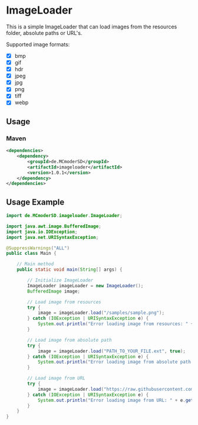 # ImageLoader
This is a simple ImageLoader that can load images from the resources folder, absolute paths or URL's.

Supported image formats:

- [x] bmp
- [x] gif 
- [x] hdr 
- [x] jpeg 
- [x] jpg 
- [x] png 
- [x] tiff 
- [x] webp

## Usage

### Maven
```xml
<dependencies>
    <dependency>
        <groupId>de.MCmoderSD</groupId>
        <artifactId>imageloader</artifactId>
        <version>1.0.1</version>
    </dependency>
</dependencies>
```

## Usage Example

```java
import de.MCmoderSD.imageloader.ImageLoader;

import java.awt.image.BufferedImage;
import java.io.IOException;
import java.net.URISyntaxException;

@SuppressWarnings("ALL")
public class Main {

    // Main method
    public static void main(String[] args) {

        // Initialize ImageLoader
        ImageLoader imageLoader = new ImageLoader();
        BufferedImage image;

        // Load image from resources
        try {
            image = imageLoader.load("/samples/sample.png");
        } catch (IOException | URISyntaxException e) {
            System.out.println("Error loading image from resources: " + e.getMessage());
        }

        // Load image from absolute path
        try {
            image = imageLoader.load("PATH_TO_YOUR_FILE.ext", true);
        } catch (IOException | URISyntaxException e) {
            System.out.println("Error loading image from absolute path: " + e.getMessage());
        }

        // Load image from URL
        try {
            image = imageLoader.load("https://raw.githubusercontent.com/MCmoderSD/ImageLoader/refs/heads/master/src/test/resources/samples/sample.webp");
        } catch (IOException | URISyntaxException e) {
            System.out.println("Error loading image from URL: " + e.getMessage());
        }
    }
}
```